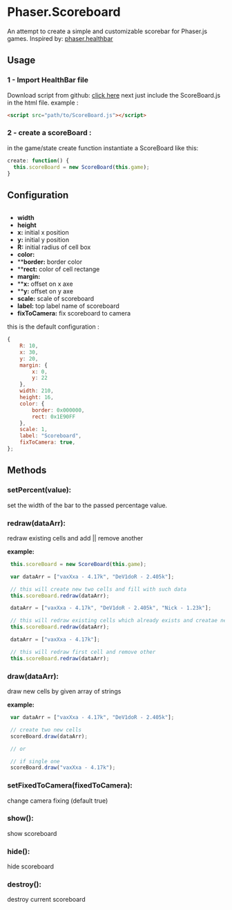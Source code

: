 # Phaser.Scoreboard

An attempt to create a simple and customizable scorebar for Phaser.js games.
Inspired by:
[phaser.healthbar](https://github.com/bmarwane/phaser.healthbar)

## Usage

### 1 - Import HealthBar file
Download script from github:
[click here](https://raw.githubusercontent.com/DeV1doR/phaser.scorebar/master/ScoreBoard.js)
next just include the ScoreBoard.js in the html file.
example : 
``` html
<script src="path/to/ScoreBoard.js"></script>
```

### 2 - create a scoreBoard :

in the game/state create function instantiate a ScoreBoard like this: 

```javascript
create: function() {  
  this.scoreBoard = new ScoreBoard(this.game);
}
```
## Configuration

![]()

- **width**
- **height**
- **x:** initial x position 
- **y:** initial y position
- **R:** initial radius of cell box
- **color:**
- ****border:** border color
- ****rect:** color of cell rectange
- **margin:**
- ****x:** offset on x axe
- ****y:** offset on y axe
- **scale:** scale of scoreboard
- **label:** top label name of scoreboard
- **fixToCamera:** fix scoreboard to camera

this is the default configuration : 
```javascript
{
    R: 10,
    x: 30,
    y: 20,
    margin: {
        x: 0,
        y: 22
    },
    width: 210,
    height: 16,
    color: {
        border: 0x000000,
        rect: 0x1E90FF
    },
    scale: 1,
    label: "Scoreboard",
    fixToCamera: true,
};
```

## Methods

### setPercent(value):

set the width of the bar to the passed percentage value.
 
### redraw(dataArr): 
 redraw existing cells and add || remove another

**example:**

```javascript
 this.scoreBoard = new ScoreBoard(this.game);

 var dataArr = ["vaxXxa - 4.17k", "DeV1doR - 2.405k"];

 // this will create new two cells and fill with such data
 this.scoreBoard.redraw(dataArr);

 dataArr = ["vaxXxa - 4.17k", "DeV1doR - 2.405k", "Nick - 1.23k"];

 // this will redraw existing cells which already exists and creatae new one
 this.scoreBoard.redraw(dataArr);

 dataArr = ["vaxXxa - 4.17k"];

 // this will redraw first cell and remove other
 this.scoreBoard.redraw(dataArr); 
 ```

### draw(dataArr): 
 draw new cells by given array of strings

**example:**

```javascript
 var dataArr = ["vaxXxa - 4.17k", "DeV1doR - 2.405k"];

 // create two new cells
 scoreBoard.draw(dataArr);

 // or

 // if single one
 scoreBoard.draw("vaxXxa - 4.17k");
 ```

### setFixedToCamera(fixedToCamera):
  change camera fixing (default true)

### show():
  show scoreboard

### hide():
  hide scoreboard

### destroy():
  destroy current scoreboard
